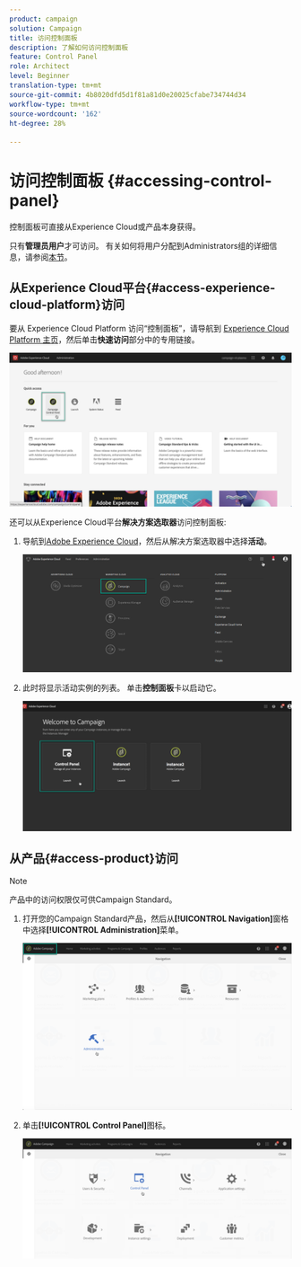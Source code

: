 ```yaml
---
product: campaign
solution: Campaign
title: 访问控制面板
description: 了解如何访问控制面板
feature: Control Panel
role: Architect
level: Beginner
translation-type: tm+mt
source-git-commit: 4b8020dfd5d1f81a81d0e20025cfabe734744d34
workflow-type: tm+mt
source-wordcount: '162'
ht-degree: 28%

---
```



# 访问控制面板 {#accessing-control-panel}

控制面板可直接从Experience Cloud或产品本身获得。

只有&#x200B;**管理员用户**&#x200B;才可访问。 有关如何将用户分配到Administrators组的详细信息，请参阅[本节](../../discover/using/managing-permissions.md)。

## 从Experience Cloud平台{#access-experience-cloud-platform}访问

要从 Experience Cloud Platform 访问“控制面板”，请导航到 [Experience Cloud Platform 主页](https://experiencecloud.adobe.com/)，然后单击&#x200B;**快速访问**&#x200B;部分中的专用链接。

![](assets/do-not-localize/quickaccess.png)

还可以从Experience Cloud平台&#x200B;**解决方案选取器**&#x200B;访问控制面板:

1. 导航到[Adobe Experience Cloud](https://experiencecloud.adobe.com/)，然后从解决方案选取器中选择&#x200B;**活动**。

   ![](assets/do-not-localize/control_panel_access1.png)

1. 此时将显示活动实例的列表。 单击&#x200B;**控制面板**&#x200B;卡以启动它。

   ![](assets/do-not-localize/control_panel_access2.png)

## 从产品{#access-product}访问

>[!NOTE]
>
>产品中的访问权限仅可供Campaign Standard。

1. 打开您的Campaign Standard产品，然后从&#x200B;**[!UICONTROL Navigation]**&#x200B;窗格中选择&#x200B;**[!UICONTROL Administration]**&#x200B;菜单。

   ![](assets/control_panel_access3.png)

1. 单击&#x200B;**[!UICONTROL Control Panel]**&#x200B;图标。

   ![](assets/control_panel_access4.png)
